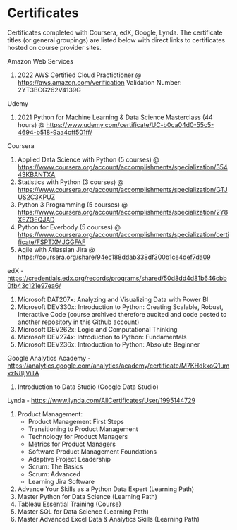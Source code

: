 # Certificates
Certificates completed with Coursera, edX, Google, Lynda.  The certificate titles (or general groupings) are listed below with direct links to certificates hosted on course provider sites.

Amazon Web Services
  1. 2022 AWS Certified Cloud Practiotioner   @    https://aws.amazon.com/verification    Validation Number: 2YT3BCG262V4139G

Udemy
  1. 2021 Python for Machine Learning & Data Science Masterclass (44 hours)   @    https://www.udemy.com/certificate/UC-b0ca04d0-55c5-4694-b518-9aa4cff501ff/

Coursera
  1. Applied Data Science with Python (5 courses)   @    https://www.coursera.org/account/accomplishments/specialization/35443KBANTXA
  2. Statistics with Python (3 courses)   @    https://www.coursera.org/account/accomplishments/specialization/GTJUS2C3KPUZ
  3. Python 3 Programming (5 courses)   @   https://www.coursera.org/account/accomplishments/specialization/2Y8XEZGEQJAD
  4. Python for Everbody (5 courses) @ https://www.coursera.org/account/accomplishments/specialization/certificate/FSPTXMJGGFAF
  5. Agile with Atlassian Jira    @    https://coursera.org/share/94ec188ddab338df300b1ce4def7da09

edX - https://credentials.edx.org/records/programs/shared/50d8dd4d81b646cbb0fb43c121e97ea6/
  1. Microsoft DAT207x: Analyzing and Visualizing Data with Power BI
  2. Microsoft DEV330x: Introduction to Python: Creating Scalable, Robust, Interactive Code (course archived therefore audited and code posted to another repository in this Github account)
  3. Microsoft DEV262x: Logic and Computational Thinking
  4. Microsoft DEV274x: Introduction to Python: Fundamentals
  5. Microsoft DEV236x: Introduction to Python: Absolute Beginner

Google Analytics Academy - https://analytics.google.com/analytics/academy/certificate/M7KHdkxoQ1umxzN8ljViTA
  1. Introduction to Data Studio (Google Data Studio)

Lynda - https://www.lynda.com/AllCertificates/User/1995144729
  1. Product Management: 
     - Product Management First Steps
     - Transitioning to Product Management
     - Technology for Product Managers
     - Metrics for Product Managers
     - Software Product Management Foundations
     - Adaptive Project Leadership
     - Scrum: The Basics
     - Scrum: Advanced
     - Learning Jira Software
  2. Advance Your Skills as a Python Data Expert (Learning Path)
  3. Master Python for Data Science (Learning Path)
  4. Tableau Essential Training (Course)
  5. Master SQL for Data Science (Learning Path)
  6. Master Advanced Excel Data & Analytics Skills (Learning Path)
